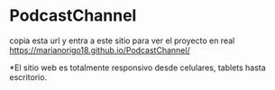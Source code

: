 ﻿# PodcastChannel
copia esta url y entra a este sitio para ver el proyecto en real https://marianorigo18.github.io/PodcastChannel/

*El sitio web es totalmente responsivo desde celulares, tablets hasta escritorio.
